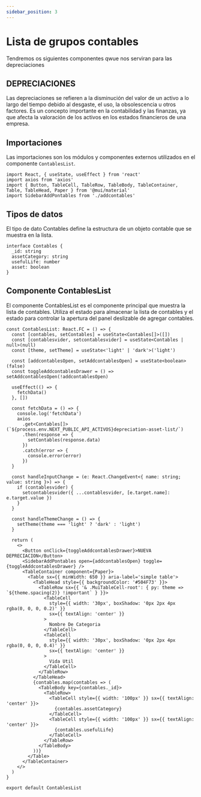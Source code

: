 ```yaml
---
sidebar_position: 3
---
```


# Lista de grupos contables

Tendremos os siguientes componentes qwue nos serviran para las depreciaciones

## DEPRECIACIONES

Las depreciaciones se refieren a la disminución del valor de un activo a lo largo del tiempo debido al desgaste, el uso, la obsolescencia u otros factores. Es un concepto importante en la contabilidad y las finanzas, ya que afecta la valoración de los activos en los estados financieros de una empresa.

## Importaciones

Las importaciones son los módulos y componentes externos utilizados en el componente `ContablesList`.

```tsx
import React, { useState, useEffect } from 'react'
import axios from 'axios'
import { Button, TableCell, TableRow, TableBody, TableContainer, Table, TableHead, Paper } from '@mui/material'
import SidebarAddPontables from './addcontables'
```

## Tipos de datos

El tipo de dato Contables define la estructura de un objeto contable que se muestra en la lista.

```tsx
interface Contables {
  _id: string
  assetCategory: string
  usefulLife: number
  asset: boolean
}
```

## Componente ContablesList

El componente ContablesList es el componente principal que muestra la lista de contables. Utiliza el estado para almacenar la lista de contables y el estado para controlar la apertura del panel deslizable de agregar contables.

```tsx
const ContablesList: React.FC = () => {
  const [contables, setContables] = useState<Contables[]>([])
  const [contablesvider, setcontablesvider] = useState<Contables | null>(null)
  const [theme, setTheme] = useState<'light' | 'dark'>('light')

  const [addcontablesOpen, setAddcontablesOpen] = useState<boolean>(false)
  const toggleAddcontablesDrawer = () => setAddcontablesOpen(!addcontablesOpen)

  useEffect(() => {
    fetchData()
  }, [])

  const fetchData = () => {
    console.log('fetchData')
    axios
      .get<Contables[]>(`${process.env.NEXT_PUBLIC_API_ACTIVOS}depreciation-asset-list/`)
      .then(response => {
        setContables(response.data)
      })
      .catch(error => {
        console.error(error)
      })
  }

  const handleInputChange = (e: React.ChangeEvent<{ name: string; value: string }>) => {
    if (contablesvider) {
      setcontablesvider({ ...contablesvider, [e.target.name]: e.target.value })
    }
  }

  const handleThemeChange = () => {
    setTheme(theme === 'light' ? 'dark' : 'light')
  }

  return (
    <>
      <Button onClick={toggleAddcontablesDrawer}>NUEVA DEPRECIACION</Button>
      <SidebarAddPontables open={addcontablesOpen} toggle={toggleAddcontablesDrawer} />
      <TableContainer component={Paper}>
        <Table sx={{ minWidth: 650 }} aria-label='simple table'>
          <TableHead style={{ backgroundColor: '#504F73' }}>
            <TableRow sx={{ '& .MuiTableCell-root': { py: theme => `${theme.spacing(2)} !important` } }}>
              <TableCell
                style={{ width: '30px', boxShadow: '0px 2px 4px rgba(0, 0, 0, 0.2)' }}
                sx={{ textAlign: 'center' }}
              >
                Nombre De Categoria
              </TableCell>
              <TableCell
                style={{ width: '30px', boxShadow: '0px 2px 4px rgba(0, 0, 0, 0.4)' }}
                sx={{ textAlign: 'center' }}
              >
                Vida Util
              </TableCell>
            </TableRow>
          </TableHead>
          {contables.map(contables => (
            <TableBody key={contables._id}>
              <TableRow>
                <TableCell style={{ width: '100px' }} sx={{ textAlign: 'center' }}>
                  {contables.assetCategory}
                </TableCell>
                <TableCell style={{ width: '100px' }} sx={{ textAlign: 'center' }}>
                  {contables.usefulLife}
                </TableCell>
              </TableRow>
            </TableBody>
          ))}
        </Table>
      </TableContainer>
    </>
  )
}

export default ContablesList
```
